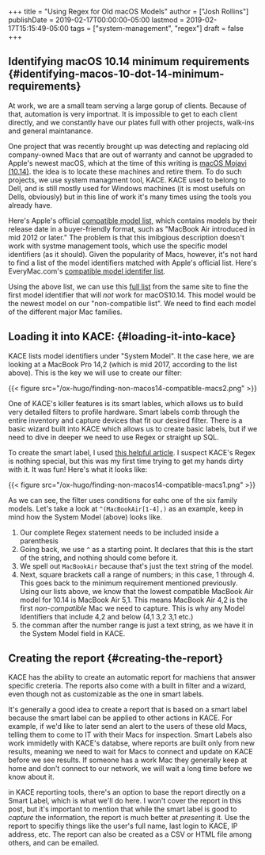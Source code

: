 +++
title = "Using Regex for Old macOS Models"
author = ["Josh Rollins"]
publishDate = 2019-02-17T00:00:00-05:00
lastmod = 2019-02-17T15:15:49-05:00
tags = ["system-management", "regex"]
draft = false
+++

## Identifying macOS 10.14 minimum requirements {#identifying-macos-10-dot-14-minimum-requirements}

At work, we are a small team serving a large gorup of clients. Because of that, automation is very importnat. It is impossible to get to each client directly, and we constantly have our plates full with other projects, walk-ins and general maintanance.

One project that was recently brought up was detecting and replacing old company-owned Macs that are out of warranty and cannot be upgraded to Apple's newest macOS, which at the time of this writing is [macOS Mojavi (10.14)](https://itunes.apple.com/us/app/macos-mojave/id1398502828). the idea is to locate these machines and retire them. To do such projects, we use system managment tool, KACE. KACE used to belong to Dell, and is still mostly used for Windows machines (it is most usefuls on Dells, obviously) but in this line of work it's many times using the tools  you already have.

Here's Apple's official [compatible model list](https://support.apple.com/en-us/HT201475), which contains models by their release date in a buyer-friendly format, such as "MacBook Air introduced in mid 2012 or later." The problem is that this imibgious description doesn't work with  systme management tools, which use the specific  model identifiers (as it should). Given the popularity of Macs, however, it's not hard to find a list of the model identifiers matched with Apple's official list. Here's EveryMac.com's [compatible model identifer list](https://everymac.com/mac-answers/macos-mojave-faq/macos-mojave-1014-compatible-macs-system-requirements.html).

Using the above list, we can use this [full list](https://everymac.com/systems/by%5Fcapability/mac-specs-by-machine-model-machine-id.html) from the same site to fine the first model identifier that will _not_ work for macOS10.14. This model would be the newest model on our "non-compatible list". We need to find each model of the different major Mac families.


## Loading it into KACE: {#loading-it-into-kace}

KACE lists model identifiers under "System Model". It the case here, we are looking at a MacBook Pro 14,2 (which is mid 2017, according to the list above). This is the key we will use to create our filter:

{{< figure src="/ox-hugo/finding-non-macos14-compatible-macs2.png" >}}

One of KACE's killer features is its smart lables, which allows us to build very detailed filters to profile hardware. Smart labels comb through the entire inventory and capture devices that fit our desired filter. There is a basic wizard built into KACE which allows us to create basic labels, but if we need to dive in deeper we need to use Regex or straight up SQL.

To create the smart label, I used [this helpful article](https://www.itninja.com/blog/view/using-regex-in-smart-labels-to-find-lower-versioned-software-w-java-example). I suspect KACE's Regex is nothing special, but this was my first time trying to get my hands dirty with it. It was fun! Here's what it looks like:

{{< figure src="/ox-hugo/finding-non-macos14-compatible-macs1.png" >}}

As we can see, the filter uses conditions for eahc one of the six family models. Let's take a look at `^(MacBookAir[1-4],)` as an example, keep in mind how the System Model (above) looks like.

1.  Our complete Regex statement needs to be included inside a parenthesis
2.  Going back, we use `^` as a starting point. It declares that this is the start of the string, and nothing should come before it.
3.  We spell out `MacBookAir` because that's just the text string of the model.
4.  Next, square brackets call a range of numbers; in this case, 1 through 4. This goes back to the minimum requirement mentioned previously. Using our lists above, we know that the lowest compatible MacBook Air model for 10.14 is MacBook Air 5,1. This means MacBook Air 4,2 is the first _non-compatible_ Mac we need to capture. This is why any Model Identifiers that include 4,2 and below (4,1 3,2 3,1 etc.)
5.  the comman after the number range is just a text string, as we have it in the System Model field in KACE.


## Creating the report {#creating-the-report}

KACE has the ability to create an automatic report for machiens that answer specific creteria. The reports also come with a built in filter and a wizard, even though not as customizable as the one in smart labels.

It's generally a good idea to create a report that is based on a smart label because the smart label can be applied to other actions in KACE. For example, if we'd like to later send an alert to the users of these old Macs, telling them to come to IT with their Macs for inspection. Smart Labels also work immidetly with KACE's databse, where reports are built only from new results, meaning we need to wait for Macs to connect and update on KACE before we see results. If someone has a work Mac they generally keep at home and don't connect to our network, we will wait a long time before we know about it.

in KACE reporting tools, there's an option to base the report directly on a Smart Label, which is what we'll do here. I won't cover the report in this post, but it's important to mention that while the smart label is good to _capture_ the information, the report is much better at _presenting_ it. Use the report to specifiy things like the user's full name, last login to KACE, IP address, etc. The report can also be created as a CSV or HTML file among others, and can be emailed.